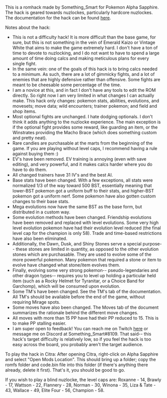 This is a romhack made by Something_Smart for Pokemon Alpha Sapphire. The hack is geared towards nuzlockes, particularly hardcore nuzlockes.
The documentation for the hack can be found [here](https://docs.google.com/spreadsheets/d/e/2PACX-1vQ0_e71yvNYkNVcxzzJVm9leXN5iAWQHOmNY9B4AW_PB_nSm7c4mpjERwj9g6CMmhIFDUr7fiW13A4N/pubhtml).

Notes about the hack:
* This is not a difficulty hack! It is more difficult than the base game, for sure, but this is not something in the vein of Emerald Kaizo or Vintage White that aims to make the game extremely hard. I don't have a ton of time to devote to nuzlocking, and I do not want to have to spend a large amount of time doing calcs and making meticulous plans for every single fight.
* In the same vein: one of the goals of this hack is to bring calcs needed to a minimum. As such, there are a lot of gimmicky fights, and a lot of enemies that are highly defensive rather than offensive. Some fights are meant to be cheesable some percentage of the time.
* I am a novice at this, and in fact I don't have any tools to edit the ROM directly. So right now I am very limited in what changes I can actually make. This hack only changes: pokemon stats, abilities, evolutions, and movesets; move data; wild encounters; trainer pokemon; and field and shop items.
* Most optional fights are unchanged. I hate dodging optionals. I don't think it adds anything to the nuzlocke experience. The main exception is if the optional fight provides some reward, like guarding an item, or the Winstrates providing the Macho Brace (which does something custom and pretty neat).
* Rare candies are purchasable at the marts from the beginning of the game. If you are playing without level caps, I recommend having a rule against buying them :)
* EV's have been removed. EV training is annoying (even with save editing), and very powerful, and it makes calcs harder where you do have to do them.
* All changed trainers have 31 IV's and the best AI.
* Base stats have been changed. With a few exceptions, all stats were normalized 1/3 of the way toward 500 BST, essentially meaning that lower-BST pokemon got a uniform buff to their stats, and higher-BST pokemon got a uniform nerf. Some pokemon have also gotten custom changes to their base stats.
* Mega evolutions now have the same BST as the base form, but distributed in a custom way.
* Some evolution methods have been changed. Friendship evolutions have been removed and replaced with level evolutions. Some very high level evolution pokemon have had their evolution level reduced (the final level cap for the champion is only 58). Trade and time-based restrictions have also been eliminated.
* Additionally, the Dawn, Dusk, and Shiny Stones serve a special purpose-- these stones are limited in quantity, as opposed to the other evolution stones which are purchasable. They are used to evolve some of the more powerful pokemon. Many pokemon that required a stone or item to evolve have changed what stone/item evolves them.
* Finally, evolving some very strong pokemon-- pseudo-legendaries and other dragon types-- requires you to level up holding a particular held item (such as a Rocky Helmet for Tyranitar, or a Choice Band for Garchomp), which will be consumed upon evolution.
* Some TM's have been changed. See the TM's tab of the documentation. All TM's should be available before the end of the game, without requiring Mirage spots.
* Some moves have also been changed. The Moves tab of the document summarizes the rationale behind the different move changes.
* All moves with more than 15 PP have had their PP reduced to 15. This is to make PP stalling easier.
* I am super open to feedback! You can reach me on Twitch [here](https://twitch.tv/something_smart_) or message me on Discord at Something_Smart#8109. That said-- this hack's target difficulty is relatively low, so if you feel the hack is too easy across the board, you probably aren't the target audience.

To play the hack in Citra: After opening Citra, right-click on Alpha Sapphire and select "Open Mods Location". This should bring up a folder; copy the romfs folder and code.bin file into this folder (if there's anything there already, delete it first). That's it, you should be good to go.

If you wish to play a blind nuzlocke, the level caps are: Roxanne - 14, Brawly - 17, Wattson - 22, Flannery - 28, Norman - 30, Winona - 35, Liza & Tate - 43, Wallace - 49, Elite Four - 56, Champion - 58.
